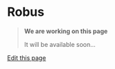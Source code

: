 # Robus

> **We are working on this page**
> 
> It will be available soon...

<div class="cust_edit_page"><a href="https://{{gh_path}}/_pages/low/robus.md">Edit this page</a></div>
